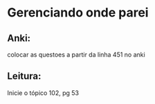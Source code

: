 # Gerenciando onde parei

## Anki:
colocar as questoes a partir da linha 451 no anki

## Leitura:

Inicie o tópico 102, pg 53